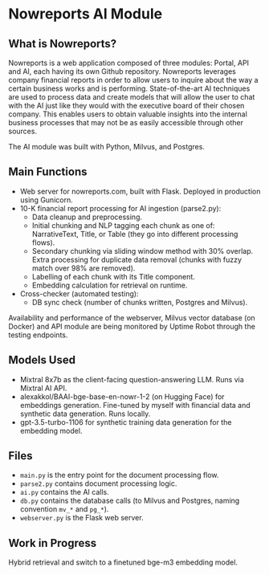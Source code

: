 # Nowreports AI Module

## What is Nowreports?

Nowreports is a web application composed of three modules: Portal, API and AI, each having its own Github repository. Nowreports leverages company financial reports in order to allow users to inquire about the way a certain business works and is performing. State-of-the-art AI techniques are used to process data and create models that will allow the user to chat with the AI just like they would with the executive board of their chosen company. This enables users to obtain valuable insights into the internal business processes that may not be as easily accessible through other sources.

The AI module was built with Python, Milvus, and Postgres.

## Main Functions

- Web server for nowreports.com, built with Flask. Deployed in production using Gunicorn.
- 10-K financial report processing for AI ingestion (parse2.py):
  - Data cleanup and preprocessing.
  - Initial chunking and NLP tagging each chunk as one of: NarrativeText, Title, or Table (they go into different processing flows).
  - Secondary chunking via sliding window method with 30% overlap. Extra processing for duplicate data removal (chunks with fuzzy match over 98% are removed).
  - Labelling of each chunk with its Title component.
  - Embedding calculation for retrieval on runtime.
- Cross-checker (automated testing):
  - DB sync check (number of chunks written, Postgres and Milvus).

Availability and performance of the webserver, Milvus vector database (on Docker) and API module are being monitored by Uptime Robot through the testing endpoints.

## Models Used

- Mixtral 8x7b as the client-facing question-answering LLM. Runs via Mixtral AI API.
- alexakkol/BAAI-bge-base-en-nowr-1-2 (on Hugging Face) for embeddings generation. Fine-tuned by myself with financial data and synthetic data generation. Runs locally.
- gpt-3.5-turbo-1106 for synthetic training data generation for the embedding model.

## Files

- `main.py` is the entry point for the document processing flow.
- `parse2.py` contains document processing logic.
- `ai.py` contains the AI calls.
- `db.py` contains the database calls (to Milvus and Postgres, naming convention `mv_*` and `pg_*`).
- `webserver.py` is the Flask web server.

## Work in Progress

Hybrid retrieval and switch to a finetuned bge-m3 embedding model.

